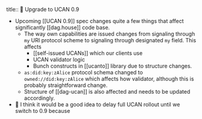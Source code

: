 title:: 🚦 Upgrade to UCAN 0.9

- Upcoming [[UCAN 0.9]] spec changes quite a few things that affect significantly [[dag.house]] code base.
	- The way own capabilities are issued changes from signaling through `my` URI protocol scheme to signaling through designated `my` field. This affects
		- [[self-issued UCANs]] which our clients use
		- UCAN validator logic
		- Bunch constructs in [[ucanto]] library due to structure changes.
	- `as:did:key:zAlice` protocol schema changed to `owned://did:key:zAlice` which affects how validator, although this is probably straightforward change.
	- Structure of [[dag-ucan]] is also affected and needs to be updated accordingly.
- 💭 I think it would be a good idea to delay full UCAN rollout until we switch to 0.9 because